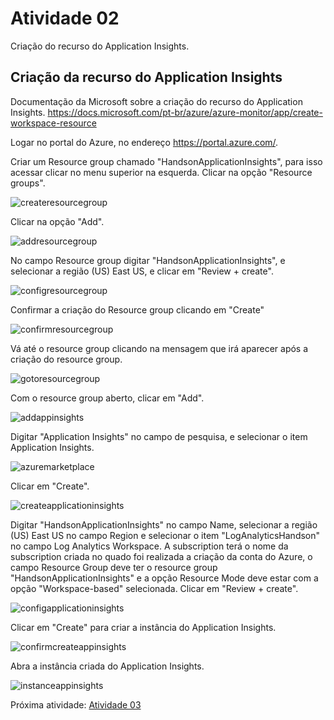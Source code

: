 # Atividade 02

Criação do recurso do Application Insights.

## Criação da recurso do Application Insights

Documentação da Microsoft sobre a criação do recurso do Application Insights.
<https://docs.microsoft.com/pt-br/azure/azure-monitor/app/create-workspace-resource>

Logar no portal do Azure, no endereço <https://portal.azure.com/>.

Criar um Resource group chamado "HandsonApplicationInsights", para isso acessar clicar no menu superior na esquerda. Clicar na opção "Resource groups".

![createresourcegroup](../imagens/createresourcegroup.png)

Clicar na opção "Add".

![addresourcegroup](../imagens/addresourcegroup.png)

No campo Resource group digitar "HandsonApplicationInsights", e selecionar a região (US) East US, e clicar em "Review + create".

![configresourcegroup](../imagens/configresourcegroup.png)

Confirmar a criação do Resource group clicando em "Create"

![confirmresourcegroup](../imagens/confirmresourcegroup.png)

Vá até o resource group clicando na mensagem que irá aparecer após a criação do resource group.

![gotoresourcegroup](../imagens/gotoresourcegroup.png)

Com o resource group aberto, clicar em "Add".

![addappinsights](../imagens/addappinsights.png)

Digitar "Application Insights" no campo de pesquisa, e selecionar o item Application Insights.

![azuremarketplace](../imagens/azuremarketplace.png)

Clicar em "Create".

![createapplicationinsights](../imagens/createapplicationinsights.png)

Digitar "HandsonApplicationInsights" no campo Name, selecionar a região (US) East US no campo Region e selecionar o item "LogAnalyticsHandson" no campo Log Analytics Workspace.
A subscription terá o nome da subscription criada no quado foi realizada a criação da conta do Azure, o campo Resource Group deve ter o resource group "HandsonApplicationInsights" e a opção Resource Mode deve estar com a opção "Workspace-based" selecionada.
Clicar em "Review + create".

![configapplicationinsights](../imagens/configapplicationinsights.png)

Clicar em "Create" para criar a instância do Application Insights.

![confirmcreateappinsights](../imagens/confirmcreateappinsights.png)

Abra a instância criada do Application Insights.

![instanceappinsights](../imagens/instanceappinsights.png)

Próxima atividade: [Atividade 03](03-atividade.md)
